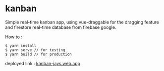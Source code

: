 # kanban

Simple real-time kanban app, using vue-draggable for the dragging feature and firestore real-time database from firebase google.

How to : 
```
$ yarn install
$ yarn serve // for testing
$ yarn build // for production
```

deployed link : [kanban-jays.web.app](https://kanban-jays.web.app)
